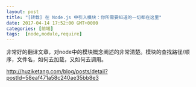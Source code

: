 ```yaml
---
layout: post
title: "[转载] 在 Node.js 中引入模块：你所需要知道的一切都在这里"
date: 2017-04-14 17:52:00 GMT+0000
categories: [前端]
tags:  [node,module,require]
---
```


非常好的翻译文章，对node中的模块概念阐述的非常清楚。模块的查找路径/顺序，文件名，如何去加载，又如何去调用。

<!-- more -->

http://huziketang.com/blog/posts/detail?postId=58eaf471a58c240ae35bb8e3